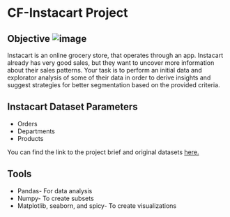 # **CF-Instacart Project**

## Objective ![image](https://user-images.githubusercontent.com/24593699/167760808-c4e7f0e6-4404-4063-b0b9-5471ce82ac5f.png)

Instacart is an online grocery store, that operates through an app. Instacart already has very good sales, but they want to uncover more information about their sales patterns. Your task is to perform an initial data and explorator analysis of some of their data in order to derive insights and suggest strategies for better segmentation based on the provided criteria.

## Instacart Dataset Parameters

* Orders
* Departments
* Products

You can find the link to the project brief and original datasets [here.](https://images.careerfoundry.com/public/courses/data-immersion/A4/A4_Data_Project%20Brief.pdf)

## Tools

* Pandas- For data analysis
* Numpy- To create subsets
* Matplotlib, seaborn, and spicy- To create visualizations 
